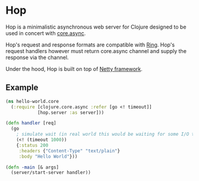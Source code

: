 # Hop

Hop is a minimalistic asynchronous web server for Clojure designed to be used in concert with [core.async](https://github.com/clojure/core.async).

Hop's request and response formats are compatible with [Ring](https://github.com/ring-clojure/ring/wiki/Concepts). Hop's request handlers however must return core.async channel and supply the response via the channel.

Under the hood, Hop is built on top of [Netty framework](http://netty.io/).


## Example

```clojure
(ns hello-world.core
  (:require [clojure.core.async :refer [go <! timeout]]
            [hop.server :as server]))

(defn handler [req]
  (go
    ; simulate wait (in real world this would be waiting for some I/O to happen)
    (<! (timeout 1000))
    {:status 200
     :headers {"Content-Type" "text/plain"}
     :body "Hello World"}))

(defn -main [& args]
  (server/start-server handler))
```
